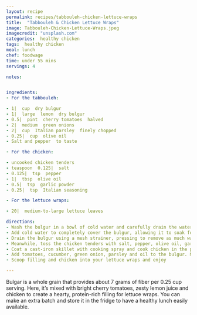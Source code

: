 ```yaml
---
layout: recipe
permalink: recipes/tabbouleh-chicken-lettuce-wraps
title:  "Tabbouleh & Chicken Lettuce Wraps"
image: Tabbouleh-Chicken-Lettuce-Wraps.jpeg
imagecredit: "unsplash.com"
categories:  healthy chicken
tags:  healthy chicken
meal: lunch
chef: foodwage
time: under 55 mins
servings: 4

notes:


ingredients:
- For the tabbouleh:

- 1|  cup  dry bulgur
- 1|  large  lemon  dry bulgur
- 0.5|  pint  cherry tomatoes  halved
- 2|  medium  green onions
- 2|  cup  Italian parsley  finely chopped
- 0.25|  cup  olive oil
- Salt and pepper  to taste

- For the chicken:

- uncooked chicken tenders
- teaspoon  0.125|  salt
- 0.125|  tsp  pepper
- 1|  tbsp  olive oil
- 0.5|  tsp  garlic powder
- 0.25|  tsp  Italian seasoning

- For the lettuce wraps:

- 20|  medium-to-large lettuce leaves

directions:
- Wash the bulgur in a bowl of cold water and carefully drain the water. Repeat two more times to remove as much of the bran (it floats to the top) as you can.
- Add cold water to completely cover the bulgur, allowing it to soak for 15 minutes.
- Drain the bulgur using a mesh strainer, pressing to remove as much water as possible. Return bulgur to a dry bowl and stir in the lemon juice. Let bulgur stand for 30 minutes until tender.
- Meanwhile, toss the chicken tenders with salt, pepper, olive oil, garlic powder and Italian seasoning.
- Coat a cast-iron skillet with cooking spray and cook chicken in the pan over medium heat until browned. Cool before cubing.
- Add tomatoes, cucumber, green onion, parsley and oil to the bulgur. Mix until well combined then sprinkle with salt and pepper, to taste.
- Scoop filling and chicken into your lettuce wraps and enjoy

---
```


Bulgar is a whole grain that provides about 7 grams of fiber per 0.25 cup serving. Here, it’s mixed with bright cherry tomatoes, zesty lemon juice and chicken to create a hearty, protein-rich filling for lettuce wraps. You can make an extra batch and store it in the fridge to have a healthy lunch easily available.